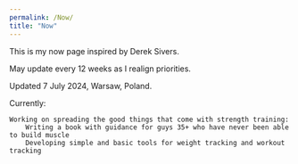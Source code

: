 ```yaml
---
permalink: /Now/
title: "Now"
---
```


This is my now page inspired by Derek Sivers.

May update every 12 weeks as I realign priorities.

Updated 7 July 2024, Warsaw, Poland.

Currently:

    Working on spreading the good things that come with strength training:
        Writing a book with guidance for guys 35+ who have never been able to build muscle
        Developing simple and basic tools for weight tracking and workout tracking

